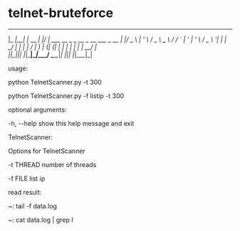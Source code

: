 # telnet-bruteforce

 _____    _            _   ____                                  
|_   _|__| |_ __   ___| |_/ ___|  ___ __ _ _ __  _ __   ___ _ __ 
  | |/ _ \ | '_ \ / _ \ __\___ \ / __/ _` | '_ \| '_ \ / _ \ '__|
  | |  __/ | | | |  __/ |_ ___) | (_| (_| | | | | | | |  __/ |   
  |_|\___|_|_| |_|\___|\__|____/ \___\__,_|_| |_|_| |_|\___|_|   
                                                                 

                                                                 
usage: 

python TelnetScanner.py -t 300

python TelnetScanner.py -f listip -t 300

optional arguments:

  -h, --help  show this help message and exit

TelnetScanner:

  Options for TelnetScanner

  -t THREAD   number of threads
  
  -f FILE     list ip
  
  
 read result:
 
 ~: tail -f data.log

 ~: cat data.log | grep I

